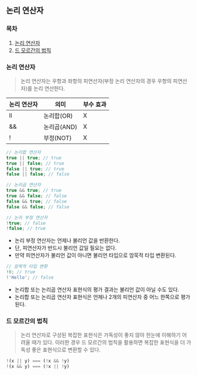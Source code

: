 ## 논리 연산자

### 목차

1. [논리 연산자](#논리-연산자-1)
2. [드 모르간의 법칙](#드-모르간의-법칙)


### 논리 연산자

> 논리 연산자는 우항과 좌항의 피연산자(부정 논리 연산자의 경우 우항의 피연산자)를 논리 연산한다.

| 논리 연산자 | 의미       | 부수 효과 |
|--------|----------|------|
| ll     | 논리합(OR)  |   X    |
| &&     | 논리곱(AND) | X    |
| !      | 부정(NOT)  | X    |

```javascript
// 논리합 연산자
true || true; // true
true || false; // true
false || true; // true
false || false; // false

// 논리곱 연산자
true && true; // true
true && false; // false
false && true; // false
false && false; // false

// 논리 부정 연산자
!true; // false
!false; // true
```

- 논리 부정 연산자는 언제나 불리언 값을 반환한다.
- 단, 피연산자가 반드시 불리언 값일 필요는 없다.
- 만약 피연산자가 불리언 값이 아니면 불리언 타입으로 암묵적 타입 변환된다.

```javascript
// 암묵적 타입 변환
!0; // true
!'Hello'; // false
```

- 논리합 또는 논리곱 연산자 표현식의 평가 결과는 불리언 값이 아닐 수도 있다.
- 논리합 또는 논리곱 연산자 표현식은 언제나 2개의 피연산자 중 어느 한쪽으로 평가된다.

### 드 모르간의 법칙

> 논리 연산자로 구성된 복잡한 표현식은 가독성이 좋지 않아 한눈에 이해하기 어려울 때가 있다.
> 이러한 경우 드 모르간의 법칙을 활용하면 복잡한 표현식을 더 가독성 좋은 표현식으로 변환할 수 있다.

```javascript
!(x || y) === (!x && !y)
!(x && y) === (!x || !y)
```
